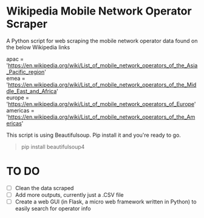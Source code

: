 # Wikipedia Mobile Network Operator Scraper

A Python script for web scraping the mobile network operator data found on the below Wikipedia links
 
apac = 'https://en.wikipedia.org/wiki/List_of_mobile_network_operators_of_the_Asia_Pacific_region' <br>
emea = 'https://en.wikipedia.org/wiki/List_of_mobile_network_operators_of_the_Middle_East_and_Africa' <br>
europe = 'https://en.wikipedia.org/wiki/List_of_mobile_network_operators_of_Europe' <br>
americas = 'https://en.wikipedia.org/wiki/List_of_mobile_network_operators_of_the_Americas'

This script is using Beautifulsoup. Pip install it and you're ready to go.

> pip install beautifulsoup4

# TO DO

- [ ] Clean the data scraped
- [ ] Add more outputs, currently just a .CSV file
- [ ] Create a web GUI (in Flask, a micro web framework written in Python) to easily search for operator info

